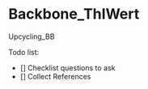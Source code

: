 # Backbone_ThIWert
Upcycling_BB 

Todo list:
- [] Checklist questions to ask
- [] Collect References
